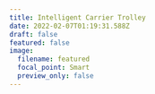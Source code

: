 ```yaml
---
title: Intelligent Carrier Trolley
date: 2022-02-07T01:19:31.588Z
draft: false
featured: false
image:
  filename: featured
  focal_point: Smart
  preview_only: false
---
```

